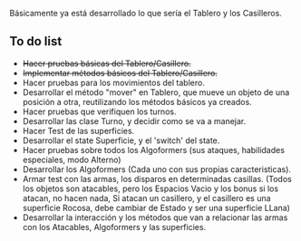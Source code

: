 
Básicamente ya está desarrollado lo que sería el Tablero y los Casilleros.

## To do list
* ~~Hacer pruebas básicas del Tablero/Casillero.~~
* ~~Implementar métodos básicos del Tablero/Casillero.~~
* Hacer pruebas para los movimientos del tablero.
* Desarrollar el método "mover" en Tablero, que mueve un objeto de una posición a otra, reutilizando los métodos básicos ya creados.
* Hacer pruebas que verifiquen los turnos.
* Desarrollar las clase Turno, y decidir como se va a manejar.
* Hacer Test de las superficies.
* Desarrollar el state Superficie, y el 'switch' del state.
* Hacer pruebas sobre todos los Algoformers (sus ataques, habilidades especiales, modo Alterno)
* Desarrollar los Algoformers (Cada uno con sus propias caracteristicas).
* Armar test con las armas, los disparos en determinadas casillas. (Todos los objetos son atacables, pero los Espacios Vacio y los bonus si los atacan, no hacen nada, Si atacan un casillero, y el casillero es una superficie Rocosa, debe cambiar de Estado y ser una superficie LLana)
* Desarrollar la interacción y los métodos que van a relacionar las armas con los Atacables, Algoformers y las superficies.
